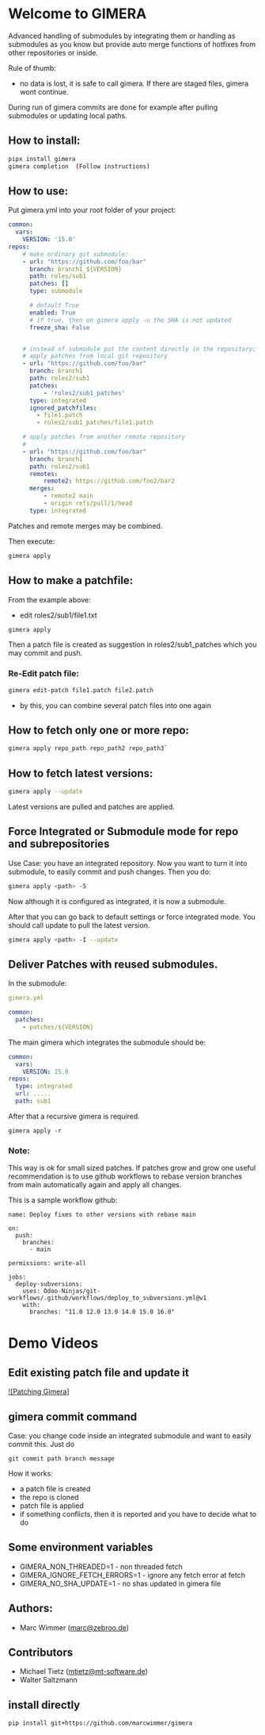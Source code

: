 # Welcome to GIMERA

Advanced handling of submodules by integrating them or handling as submodules as you know
but provide auto merge functions of hotfixes from other repositories or inside.

Rule of thumb:

 * no data is lost, it is safe to call gimera.
If there are staged files, gimera wont continue.

During run of gimera commits are done for example after pulling submodules or updating
local paths.


## How to install:

```bash
pipx install gimera
gimera completion  (Follow instructions)
```



## How to use:

Put gimera.yml into your root folder of your project:

```yaml
common:
  vars:
    VERSION: '15.0'
repos:
    # make ordinary git submodule:
    - url: "https://github.com/foo/bar"
      branch: branch1_${VERSION}
      path: roles/sub1
      patches: []
      type: submodule

      # default True
      enabled: True
      # if true, then on gimera apply -u the SHA is not updated
      freeze_sha: False


    # instead of submodule put the content directly in the repository;
    # apply patches from local git repository
    - url: "https://github.com/foo/bar"
      branch: branch1
      path: roles2/sub1
      patches:
          - 'roles2/sub1_patches'
      type: integrated
      ignored_patchfiles:
        - file1.patch
        - roles2/sub1_patches/file1.patch

    # apply patches from another remote repository
    #
    - url: "https://github.com/foo/bar"
      branch: branch1
      path: roles2/sub1
      remotes:
          remote2: https://github.com/foo2/bar2
      merges:
          - remote2 main
          - origin refs/pull/1/head
      type: integrated

```

Patches and remote merges may be combined.

Then execute:

```bash
gimera apply
```

## How to make a patchfile:

From the example above:

  * edit roles2/sub1/file1.txt

```bash
gimera apply
```

Then a patch file is created as suggestion in roles2/sub1_patches which you may commit and push.

### Re-Edit patch file:

```bash
gimera edit-patch file1.patch file2.patch
```

  * by this, you can combine several patch files into one again


## How to fetch only one or more repo:

```bash
gimera apply repo_path repo_path2 repo_path3`
```
## How to fetch latest versions:

```bash
gimera apply --update
```

Latest versions are pulled and patches are applied.

## Force Integrated or Submodule mode for repo and subrepositories

Use Case: you have an integrated repository. Now you want to turn it into submodule,
to easily commit and push changes. Then you do:

```bash
gimera apply <path> -S
```

Now although it is configured as integrated, it is now a submodule.

After that you can go back to default settings or force integrated mode.
You should call update to pull the latest version.

```bash
gimera apply <path> -I --update
```

## Deliver Patches with reused submodules.

In the submodule:
```yaml
gimera.yml

common:
  patches:
    - patches/${VERSION}

```

The main gimera which integrates the submodule should be:
```yaml
common:
  vars:
    VERSION: 15.0
repos:
  type: integrated
  url: .....
  path: sub1
```

After that a recursive gimera is required.
```
gimera apply -r
```

### Note:

This way is ok for small sized patches. If patches grow and grow one useful recommendation is to use
github workflows to rebase version branches from main automatically again and apply all changes.

This is a sample workflow github:
```
name: Deploy fixes to other versions with rebase main

on:
  push:
    branches:
      - main

permissions: write-all

jobs:
  deploy-subversions:
    uses: Odoo-Ninjas/git-workflows/.github/workflows/deploy_to_subversions.yml@v1
    with:
      branches: "11.0 12.0 13.0 14.0 15.0 16.0"
```


# Demo Videos

## Edit existing patch file and update it

[![Patching Gimera]](https://youtu.be/WQU9db5z9IY)


## gimera commit command

Case: you change code inside an integrated submodule and want to easily commit this.
Just do

```
git commit path branch message
```

How it works:
  * a patch file is created
  * the repo is cloned
  * patch file is applied
  * if something conflicts, then it is reported and you have to decide what to do

## Some environment variables

  * GIMERA_NON_THREADED=1 - non threaded fetch
  * GIMERA_IGNORE_FETCH_ERRORS=1 - ignore any fetch error at fetch
  * GIMERA_NO_SHA_UPDATE=1 - no shas updated in gimera file

## Authors:
  * Marc Wimmer (marc@zebroo.de)

## Contributors
  * Michael Tietz (mtietz@mt-software.de)
  * Walter Saltzmann


## install directly

```bash
pip install git+https://github.com/marcwimmer/gimera
```
